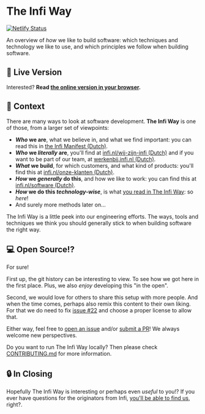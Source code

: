 # The Infi Way

[![Netlify Status](https://api.netlify.com/api/v1/badges/c0c0732e-42b0-4735-af56-e8c46f4a7250/deploy-status)](https://app.netlify.com/sites/the-infi-way/deploys)

An overview of _how_ we like to build software: which techniques and technology we like to use, and which principles we follow when building software.

## 🚀 Live Version

Interested?
**Read [the online version in your browser](https://way.infi.nl).**

## 🧡 Context

There are many ways to look at software development.
**The Infi Way** is one of those, from a larger set of viewpoints:

- **_Who_ we are**, what we believe in, and what we find important: you can read this in [the Infi Manifest (Dutch)](https://infi.nl/manifest/).
- **_Who_ we _literally_ are**, you'll find at [infi.nl/wij-zijn-infi (Dutch)](https://infi.nl/wij-zijn-infi/) and if you want to be part of our team, at [werkenbij.infi.nl (Dutch)](https://werkenbij.infi.nl/).
- **_What_ we build**, for which customers, and what kind of products: you'll find this at [infi.nl/onze-klanten (Dutch)](https://infi.nl/onze-klanten/).
- **_How_ we _generally_ do this**, and how we like to work: you can find this at [infi.nl/software (Dutch)](https://infi.nl/software/).
- **_How_ we do this _technology-wise_**, is what [you read in The Infi Way](https://way.infi.nl): so _here_!
- And surely more methods later on...

The Infi Way is a little peek into our engineering efforts.
The ways, tools and techniques we think you should generally stick to when building software the right way.

## 💻 Open Source!?

For sure!

First up, the git history can be interesting to view.
To see how we got here in the first place.
Plus, we also _enjoy_ developing this "in the open".

Second, we would love for others to share this setup with more people.
And when the time comes, perhaps also remix this content to their own liking.
For that we do need to fix [issue #22](https://github.com/infi-nl/the-infi-way/issues/22) and choose a proper license to allow that.

Either way, feel free to [open an issue](https://github.com/infi-nl/the-infi-way/issues/new) and/or [submit a PR](https://github.com/infi-nl/the-infi-way/pulls)!
We always welcome new perspectives.

Do you want to run The Infi Way locally?
Then please check [CONTRIBUTING.md](CONTRIBUTING.md) for more information.

## 🔒 In Closing

Hopefully The Infi Way is interesting or perhaps even _useful_ to you!?
If you ever have questions for the originators from Infi, [you'll be able to find us](https://infi.nl/contact/), right?.
